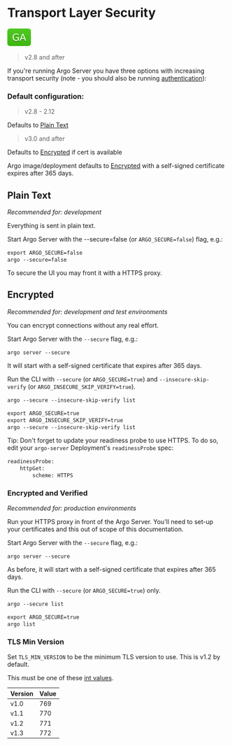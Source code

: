 # Transport Layer Security

![GA](assets/ga.svg)

> v2.8 and after

If you're running Argo Server you have three options with increasing transport security (note - you should also be
running [authentication](argo-server.md#auth-mode)):

### Default configuration:

> v2.8 - 2.12

Defaults to [Plain Text](#plain-text)

> v3.0 and after

Defaults to [Encrypted](#encrypted) if cert is available

Argo image/deployment defaults to [Encrypted](#encrypted) with a self-signed certificate expires after 365 days.

## Plain Text

*Recommended for: development*

Everything is sent in plain text.

Start Argo Server with the --secure=false (or `ARGO_SECURE=false`) flag, e.g.:

```
export ARGO_SECURE=false
argo --secure=false
```

To secure the UI you may front it with a HTTPS proxy.

## Encrypted

*Recommended for: development and test environments*

You can encrypt connections without any real effort.

Start Argo Server with the `--secure` flag, e.g.:

```
argo server --secure
```

It will start with a self-signed certificate that expires after 365 days.

Run the CLI with `--secure` (or `ARGO_SECURE=true`) and `--insecure-skip-verify` (or `ARGO_INSECURE_SKIP_VERIFY=true`).

```
argo --secure --insecure-skip-verify list
```

```
export ARGO_SECURE=true
export ARGO_INSECURE_SKIP_VERIFY=true
argo --secure --insecure-skip-verify list
```

Tip: Don't forget to update your readiness probe to use HTTPS. To do so, edit your `argo-server`
Deployment's `readinessProbe` spec:

```
readinessProbe:
    httpGet: 
        scheme: HTTPS
```

### Encrypted and Verified

*Recommended for: production environments*

Run your HTTPS proxy in front of the Argo Server. You'll need to set-up your certificates and this out of scope of this
documentation.

Start Argo Server with the `--secure` flag, e.g.:

```
argo server --secure
```

As before, it will start with a self-signed certificate that expires after 365 days.

Run the CLI with `--secure` (or `ARGO_SECURE=true`) only.

```
argo --secure list
```

```
export ARGO_SECURE=true
argo list
```

### TLS Min Version

Set `TLS_MIN_VERSION` to be the minimum TLS version to use. This is v1.2 by default.

This must be one of these [int values](https://golang.org/pkg/crypto/tls/).

| Version | Value |
|---|---|
| v1.0 | 769 |
| v1.1 | 770 |
| v1.2 | 771 |
| v1.3 | 772 |

